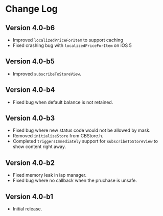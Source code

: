 Change Log
==========

Version 4.0-b6
----------------------------
 * Improved `localizedPriceForItem` to support caching
 * Fixed crashing bug with `localizedPriceForItem` on iOS 5

Version 4.0-b5
----------------------------
 * Improved `subscribeToStoreView`.

Version 4.0-b4
----------------------------
 * Fixed bug when default balance is not retained.

Version 4.0-b3
----------------------------
 * Fixed bug where new status code would not be allowed by mask.
 * Removed `initializeStore` from CBStore.h.
 * Completed `triggersImmediately` support for `subscribeToStoreView` to show content right away.

Version 4.0-b2
----------------------------
 * Fixed memory leak in iap manager.
 * Fixed bug where no callback when the pruchase is unsafe.

Version 4.0-b1
----------------------------
 * Initial release.

